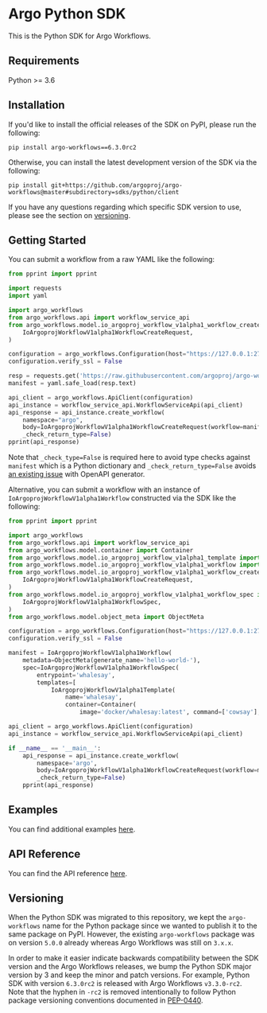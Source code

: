 # Argo Python SDK

This is the Python SDK for Argo Workflows.

## Requirements

Python >= 3.6

## Installation

If you'd like to install the official releases of the SDK on PyPI, please run the following:
```
pip install argo-workflows==6.3.0rc2
```

Otherwise, you can install the latest development version of the SDK via the following:

```
pip install git+https://github.com/argoproj/argo-workflows@master#subdirectory=sdks/python/client
```

If you have any questions regarding which specific SDK version to use, please see the section on [versioning](#versioning).

## Getting Started

You can submit a workflow from a raw YAML like the following:

```python
from pprint import pprint

import requests
import yaml

import argo_workflows
from argo_workflows.api import workflow_service_api
from argo_workflows.model.io_argoproj_workflow_v1alpha1_workflow_create_request import (
    IoArgoprojWorkflowV1alpha1WorkflowCreateRequest,
)

configuration = argo_workflows.Configuration(host="https://127.0.0.1:2746")
configuration.verify_ssl = False

resp = requests.get('https://raw.githubusercontent.com/argoproj/argo-workflows/master/examples/hello-world.yaml')
manifest = yaml.safe_load(resp.text)

api_client = argo_workflows.ApiClient(configuration)
api_instance = workflow_service_api.WorkflowServiceApi(api_client)
api_response = api_instance.create_workflow(
    namespace="argo",
    body=IoArgoprojWorkflowV1alpha1WorkflowCreateRequest(workflow=manifest, _check_type=False),
    _check_return_type=False)
pprint(api_response)

```

Note that `_check_type=False` is required here to avoid type checks against `manifest` which is a Python dictionary and `_check_return_type=False` avoids [an existing issue](https://github.com/argoproj/argo-workflows/issues/7293) with OpenAPI generator.

Alternative, you can submit a workflow with an instance of `IoArgoprojWorkflowV1alpha1Workflow` constructed via the SDK
like the following:

```python
from pprint import pprint

import argo_workflows
from argo_workflows.api import workflow_service_api
from argo_workflows.model.container import Container
from argo_workflows.model.io_argoproj_workflow_v1alpha1_template import IoArgoprojWorkflowV1alpha1Template
from argo_workflows.model.io_argoproj_workflow_v1alpha1_workflow import IoArgoprojWorkflowV1alpha1Workflow
from argo_workflows.model.io_argoproj_workflow_v1alpha1_workflow_create_request import (
    IoArgoprojWorkflowV1alpha1WorkflowCreateRequest,
)
from argo_workflows.model.io_argoproj_workflow_v1alpha1_workflow_spec import (
    IoArgoprojWorkflowV1alpha1WorkflowSpec,
)
from argo_workflows.model.object_meta import ObjectMeta

configuration = argo_workflows.Configuration(host="https://127.0.0.1:2746")
configuration.verify_ssl = False

manifest = IoArgoprojWorkflowV1alpha1Workflow(
    metadata=ObjectMeta(generate_name='hello-world-'),
    spec=IoArgoprojWorkflowV1alpha1WorkflowSpec(
        entrypoint='whalesay',
        templates=[
            IoArgoprojWorkflowV1alpha1Template(
                name='whalesay',
                container=Container(
                    image='docker/whalesay:latest', command=['cowsay'], args=['hello world']))]))

api_client = argo_workflows.ApiClient(configuration)
api_instance = workflow_service_api.WorkflowServiceApi(api_client)

if __name__ == '__main__':
    api_response = api_instance.create_workflow(
        namespace='argo',
        body=IoArgoprojWorkflowV1alpha1WorkflowCreateRequest(workflow=manifest),
        _check_return_type=False)
    pprint(api_response)

```

## Examples

You can find additional examples [here](tests).

## API Reference

You can find the API reference [here](client/docs).

## Versioning

When the Python SDK was migrated to this repository, we kept the `argo-workflows` name for the Python
package since we wanted to publish it to the same package on PyPI. However, the existing `argo-workflows`
package was on version `5.0.0` already whereas Argo Workflows was still on `3.x.x`.

In order to make it easier indicate backwards compatibility between the SDK version and the Argo Workflows
releases, we bump the Python SDK major version by 3 and keep the minor and patch versions. For example,
Python SDK with version `6.3.0rc2` is released with Argo Workflows `v3.3.0-rc2`. Note that the hyphen
in `-rc2` is removed intentionally to follow Python package versioning conventions documented in [PEP-0440](https://www.python.org/dev/peps/pep-0440/).
